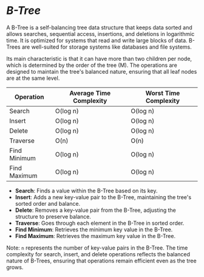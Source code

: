 
# ***B-Tree***
A B-Tree is a self-balancing tree data structure that keeps data sorted and allows searches, sequential access, insertions, and deletions in logarithmic time. It is optimized for systems that read and write large blocks of data. B-Trees are well-suited for storage systems like databases and file systems.

Its main characteristic is that it can have more than two children per node, which is determined by the order of the tree (M). The operations are designed to maintain the tree's balanced nature, ensuring that all leaf nodes are at the same level.

| Operation          | Average Time Complexity | Worst Time Complexity |
|--------------------|-------------------------|-----------------------|
| Search             | O(log n)                | O(log n)              |
| Insert             | O(log n)                | O(log n)              |
| Delete             | O(log n)                | O(log n)              |
| Traverse           | O(n)                    | O(n)                  |
| Find Minimum       | O(log n)                | O(log n)              |
| Find Maximum       | O(log n)                | O(log n)              |

- **Search**: Finds a value within the B-Tree based on its key.
- **Insert**: Adds a new key-value pair to the B-Tree, maintaining the tree's sorted order and balance.
- **Delete**: Removes a key-value pair from the B-Tree, adjusting the structure to preserve balance.
- **Traverse**: Goes through each element in the B-Tree in sorted order.
- **Find Minimum**: Retrieves the minimum key value in the B-Tree.
- **Find Maximum**: Retrieves the maximum key value in the B-Tree.

Note: `n` represents the number of key-value pairs in the B-Tree. The time complexity for search, insert, and delete operations reflects the balanced nature of B-Trees, ensuring that operations remain efficient even as the tree grows.

